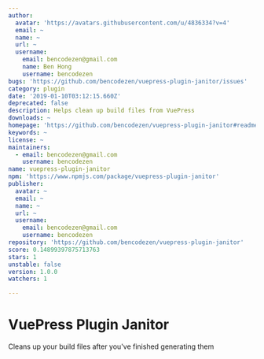 ```yaml
---
author:
  avatar: 'https://avatars.githubusercontent.com/u/4836334?v=4'
  email: ~
  name: ~
  url: ~
  username:
    email: bencodezen@gmail.com
    name: Ben Hong
    username: bencodezen
bugs: 'https://github.com/bencodezen/vuepress-plugin-janitor/issues'
category: plugin
date: '2019-01-10T03:12:15.660Z'
deprecated: false
description: Helps clean up build files from VuePress
downloads: ~
homepage: 'https://github.com/bencodezen/vuepress-plugin-janitor#readme'
keywords: ~
license: ~
maintainers:
  - email: bencodezen@gmail.com
    username: bencodezen
name: vuepress-plugin-janitor
npm: 'https://www.npmjs.com/package/vuepress-plugin-janitor'
publisher:
  avatar: ~
  email: ~
  name: ~
  url: ~
  username:
    email: bencodezen@gmail.com
    username: bencodezen
repository: 'https://github.com/bencodezen/vuepress-plugin-janitor'
score: 0.14899397875713763
stars: 1
unstable: false
version: 1.0.0
watchers: 1

---
```


# VuePress Plugin Janitor

Cleans up your build files after you've finished generating them
